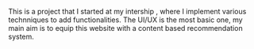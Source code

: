 This is a project that I started at my intership , where I implement various technniques to add functionalities. The UI/UX is the most basic one, my main aim is to equip this website with a content based recommendation system. 
